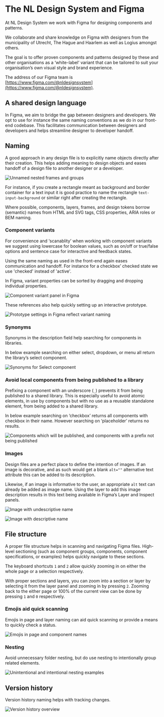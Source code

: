 # The NL Design System and Figma

At NL Design System we work with Figma for designing components and patterns.

We collaborate and share knowledge on Figma with designers from the municipality of Utrecht, The Hague and Haarlem as well as Logius amongst others.

The goal is to offer proven components and patterns designed by these and other organisations as a ‘white-label‘ variant that can be tailored to suit your organisation’s own visual style and brand experience.

The address of our Figma team is [https://www.figma.com/@nldesignsystem](https://www.figma.com/@nldesignsystem).

## A shared design language

In Figma, we aim to bridge the gap between designers and developers. We opt to use for instance the same naming conventions as we do in our front-end codebase. This facilitates communication between designers and developers and helps streamline designer to developer handoff. 

## Naming

A good approach in any design file is to explicitly name objects directly after their creation. This helps adding meaning to design objects and eases handoff of a design file to another designer or a developer.

![Unnamed nested frames and groups](https://user-images.githubusercontent.com/248921/140958292-85ccee96-2add-4613-9daf-755b11bd433b.png)


For instance, if you create a rectangle meant as background and border container for a text input it is good practice to name the rectangle `text-input-background` or similar right after creating the rectangle.

Where possible, components, layers, frames, and design tokens borrow (semantic) names from HTML and SVG tags, CSS properties, ARIA roles or BEM naming.

### Component variants

For convenience and ‘scanablity’ when working with component variants we suggest using lowercase for boolean values, such as on/off or true/false options and sentence case for interactive and feedback states.

Using the same naming as used in the front-end again eases communication and handoff. For instance for a checkbox’ checked state we use 'checked' instead of 'active'.

In Figma, variant properties can be sorted by dragging and dropping individual properties.

![Component variant panel in Figma](https://user-images.githubusercontent.com/248921/140958477-85782e98-ca0f-451a-b85e-1015ca081046.png)

These references also help quickly setting up an interactive prototype.

![Prototype settings in Figma reflect variant naming](https://user-images.githubusercontent.com/248921/140958596-9c6db66c-299b-441f-9196-af916dbe9f37.png)

### Synonyms

Synonyms in the description field help searching for components in libraries.

In below example searching on either select, dropdown, or menu all return the library’s select component.

![Synonyms for Select component](https://user-images.githubusercontent.com/248921/140958774-31867f4e-87c2-45ae-86bc-288f965b99c7.png)

### Avoid local components from being published to a library

Prefixing a component with an underscore (`_`) prevents it from being published to a shared library. This is especially useful to avoid atomic elements, in use by  components but with no use as a reusable standalone element, from being added to a shared library.

In below example searching on ‘checkbox’ returns all components with checkbox in their name. However searching on ‘placeholder’ returns no results.

![Components which will be published, and components with a prefix not being published](https://user-images.githubusercontent.com/248921/140958964-90e3ddf8-5bd2-4f0b-bcdc-3b32be0958fe.png)

### Images

Design files are a perfect place to define the intention of images. If an image is decorative, and as such would get a blank `alt=""` alternative text attribute this can be added to its description.

Likewise, if an image is informative to the user, an appropriate `alt` text can already be added as image name. Using the layer to add this image description results in this text being available in Figma’s Layer and Inspect panels.

![Image with undescriptive name](https://user-images.githubusercontent.com/248921/140959070-29703f9f-6b66-4fe8-947d-52905dc84458.png)

![Image with descriptive name](https://user-images.githubusercontent.com/248921/140959094-c7b3b87e-f49a-4f23-8893-7e93080f94a9.png)

## File structure

A proper file structure helps in scanning and navigating Figma files. High-level sectioning (such as component groups, components, component specifications, or examples) helps quickly navigate to these sections.

The keyboard shortcuts `1` and `2` allow quickly zooming in on either the whole page or a selection respectively.

With proper sections and layers, you can zoom into a section or layer by selecting it from the layer panel and zooming in by pressing `2`. Zooming back to the either page or 100% of the current view can be done by pressing `1` and `0` respectively.

### Emojis aid quick scanning

Emojis in page and layer naming can aid quick scanning or provide a means to quickly check a status.

![Emojis in page and component names](https://user-images.githubusercontent.com/248921/140959174-76e45980-73df-43c1-b918-f6cd14af3a29.png)

### Nesting

Avoid unnecessary folder nesting, but do use nesting to intentionally group related elements.

![Unintentional and intentional nesting examples](https://user-images.githubusercontent.com/248921/140959366-05df035f-3255-4346-8c65-f06056b241f0.png)

## Version history

Version history naming helps with tracking changes.

![Version history overview](https://user-images.githubusercontent.com/248921/140959456-8c2699e7-8641-4fcd-a2e8-da24664ffcc1.png)
